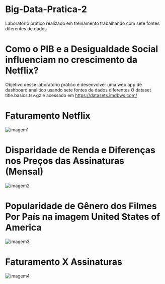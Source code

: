 # Big-Data-Pratica-2
Laboratório prático realizado em treinamento trabalhando com sete fontes diferentes de dados
# Como o PIB e a Desigualdade Social influenciam no crescimento da Netflix?
Objetivo desse laboratório prático é desenvolver uma web app de dashboard analítico usando sete fontes de dados diferentes
O dataset title.basics.tsv.gz é acessado em https://datasets.imdbws.com/
# Faturamento Netflix
![imagem1](https://user-images.githubusercontent.com/66141064/211033130-76fb3d9e-fbae-4ef5-9442-1af4ab0a91f7.png)
# Disparidade de Renda e Diferenças nos Preços das Assinaturas (Mensal)
![imagem2](https://user-images.githubusercontent.com/66141064/211033682-57aaee69-f0f2-49f8-8224-25161aaa0842.png)
# Popularidade de Gênero dos Filmes Por País na imagem United States of America
![imagem3](https://user-images.githubusercontent.com/66141064/211033992-f0158d4d-b5b6-4609-b333-650d7b0c6977.png)
# Faturamento X Assinaturas
![imagem4](https://user-images.githubusercontent.com/66141064/211034147-b4c1f780-ce9c-41de-8f93-d17a5d548c08.png)
